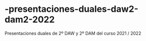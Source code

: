 # -presentaciones-duales-daw2-dam2-2022
Presentaciones duales de 2º DAW y 2º DAM del curso 2021 / 2022
